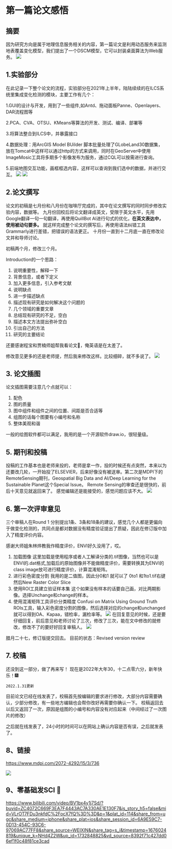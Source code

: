 # 第一篇论文感悟

## 摘要
因为研究方向是属于地理信息服务相关的内容，第一篇论文是利用动态服务来监测地表覆盖变化模型，我们提出了一个DSCM模型，它可以封装桌面算法为Web服务。
![](img/(1)论文感悟/img-2023-01-21-11-55-43.png)

## 1.实验部分
在此记录一下整个论文的流程，实验部分在2021年上半年，陆陆续续的在ILCS系统里集成变化检测的模块，主要工作有几个：

1.GUI的设计与开发，用到了一些组件,如Antd、拖动面板Panne、Openlayers、DAR流程图等

2.PCA、CVA、OTSU、KMeans等算法的开发、测试、编译、部署等

3.将算法整合到ILCS中，并暴露接口

4.数据处理：用ArcGIS Model BUilder 脚本批量处理了GLobeLand30数据集，放在Tomcat中这样可以通过http的方式来调用，同时在GeoServer中使用ImageMosic工具将多期多个影像发布为服务，通过CQL可以按需进行查询。

5.前端地图交互功能，画框框选内容，这样可以查询到我们选中的数据，并进行交互。
![](img/(1)论文感悟/img-2023-01-21-11-23-40.png)
![](img/(1)论文感悟/img-2023-01-21-11-23-23.png)
## 2.论文撰写
论文的初稿是七月份和八月份在咖啡厅完成的，其中在论文撰写的同时同步修改实验内容，数据等。
九月份回校后将论文翻译成英文，受限于英文水平，先用Google翻译一句一句翻译，再使用QuillBot Al进行句式的优化，**在英文表达中，使用被动句要多。** 就这样完成整个论文的撰写后，再使用语法纠错工具Grammarly进行差错，把错误的语法更正。
十月份一直到十二月底一直在修改论文并和导师讨论。

初稿两个月，修改三个月。

Introduction的一个思路：
1. 说明重要性，解释一下
2. 背景信息，或者下定义
3. 加入更多信息，引入参考文献
4. 说明缺点
5. 进一步描述缺点
6. 描述现有研究是如何解决这个问题的
7. 几个领域的重要文章
8. 总结现有研究的不足，空白
9. 描述本文方法提出弥补空白
10. 引出自己的方法
11. 研究的主要结论

还要感谢程宝和贾楠师姐帮我看论文🙏，俺英语是在太差了。

修改意见更多的还是老师提，然后我来修改这样。比较细碎，就不多说了。
![](img/(1)论文感悟/img-2023-01-21-11-57-00.png)
## 3. 论文插图
论文插图需要注意几个点就可以：

1. 配色
2. 图的质量
3. 图中组件和组件之间的位置、间距是否合适等
4. 组图的话每个图要有小编号和名称
5. 整体美观和谐

一般的绘图软件都可以满足，我用的是一个开源软件draw.io，很轻量级。
## 5. 期刊和投稿
投稿的工作基本也是老师来投的，老师是拿一作，投的时候还有点突然，本来以为还要改几轮，一开始投了ELSEVIER，后来好像没有被送审。第二次是MDPI下的RemoteSensing期刊，Geospatial Big Data and AI/Deep Learning for the Sustainable Planet这个Special Issue。
Remote Sensing的审查还是很快的，前后十天意见就返回来了。
感觉编辑还是能接受的，感觉问题应该不大。
![](img/(1)论文感悟/img-2023-01-21-11-57-46.png)
## 6. 第一次评审意见
三个审稿人在Round 1 分别提出1条、3条和18条的建议，感觉几个人都是更偏向于做变化检测的，共同点是都对数据没有精度验证提出了质疑，因此在修订版中加入了精度评价内容。

感谢大师姐朱林烨教我作精度评价，ENVI好久没用了，哎。
1. 加载图像
这里加载是使用程序或者人工解译分类的.tif图像，当然也可以是ENVI的.dat格式,加载后的原始图像并不能做精度评价，需要转换其为ENVI的class image放可进行精度评价，计算混淆矩阵。
2. 进行彩色密度分割
我用的是二值图，因此分0和1 就可以了 0to1 和1to1.tif右键然后New Raster Color Slice
3. 使用ROI工具建立验证样本集
这个如果没有样本的话要自己画，对比两期影像。选择Unchange和change的样本。
4. 使用混淆矩阵工具评价分类精度
Confusi on Matrix Using Ground Truth ROIs工具，输入彩色密度分割的图像，然后选择对应的change和unchanged 就可以得到OA、Kapaa，错检率，漏检率等。
![](img/(1)论文感悟/img-2023-01-21-12-05-47.png)
在回复意见的时候，还是要仔细回复，前后意见和老师讨论了三次，修改了三次，能在文中修改的就修改，修改不了的要好好回复审稿人。
![](img/(1)论文感悟/img-2023-01-21-11-56-20.png)

腊月二十七，修订版提交回去。
目前的状态：Revised version review
## 7. 校稿
还没到这一部分，做了再来写！
现在是2022年大年30，十二点零六分，新年快乐！🎆

    2022.1.31更新

目前论文已经在线发表了，校稿首先按编辑的要求进行修改，大部分内容需要确认，少部分修改，有一些地方编辑也会帮你改好再需要你确认一下。
校稿返回去以后又返回了一次，原因是组图的小编号和内容没有对应起来（中间经过了一次图片的修改）

之后就在线发表了，24小时的时间可以在网站上确认内容是否有误，之后就发表了。


## 8、链接

https://www.mdpi.com/2072-4292/15/3/736


![](img/(1)论文感悟/img-2023-01-31-22-30-01.png)




## 9、零基础发SCI 🤔

https://www.bilibili.com/video/BV1bx4y1j7Sd/?buvid=ZC4072C669F3EA7F4443AC7A330AE1E130F7&is_story_h5=false&mid=VLrOT7FDu3nkfdC%2FocX7fQ%3D%3D&p=1&plat_id=114&share_from=ugc&share_medium=iphone&share_plat=ios&share_session_id=6A9E59C7-0D13-454C-93C6-97069AC77FF8&share_source=WEIXIN&share_tag=s_i&timestamp=1676024819&unique_k=NHd4Z2W&up_id=1732848825&vd_source=8392f71c427dd06ef1f0c48f81ce3cad

